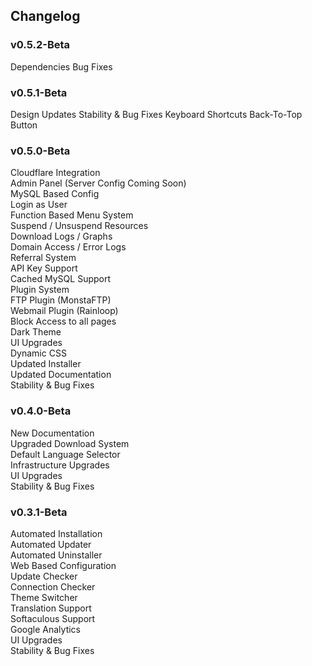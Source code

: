 ## Changelog

### v0.5.2-Beta
Dependencies
Bug Fixes

### v0.5.1-Beta
Design Updates
Stability & Bug Fixes
Keyboard Shortcuts
Back-To-Top Button

### v0.5.0-Beta
Cloudflare Integration  
Admin Panel (Server Config Coming Soon)  
MySQL Based Config  
Login as User  
Function Based Menu System  
Suspend / Unsuspend Resources  
Download Logs / Graphs  
Domain Access / Error Logs  
Referral System  
API Key Support  
Cached MySQL Support  
Plugin System  
FTP Plugin (MonstaFTP)  
Webmail Plugin (Rainloop)  
Block Access to all pages  
Dark Theme  
UI Upgrades  
Dynamic CSS  
Updated Installer  
Updated Documentation  
Stability & Bug Fixes  

### v0.4.0-Beta

New Documentation  
Upgraded Download System  
Default Language Selector  
Infrastructure Upgrades  
UI Upgrades  
Stability & Bug Fixes  

### v0.3.1-Beta

Automated Installation  
Automated Updater  
Automated Uninstaller  
Web Based Configuration  
Update Checker  
Connection Checker  
Theme Switcher  
Translation Support  
Softaculous Support  
Google Analytics  
UI Upgrades  
Stability & Bug Fixes  
